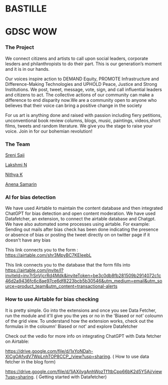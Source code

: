 # BASTILLE

# GDSC WOW

### The Project

We connect citizens and artists to call upon social leaders, corporate lesders and philanthropists to do their part.
This is our generation’s moment and it is in our hands.


Our voices inspire action to DEMAND Equity, PROMOTE Infrastructure and
Difference-Making Technologies and UPHOLD Peace, Justice and Strong Institutions.
We post, tweet, message, vote, sign, and call influential leaders and citizens to act. The
collective actions of our community can make a difference to end disparity now.We are a community open to anyone who believes 
that their voice can bring a positive change in the society


For us art is anything done and raised with passion including fiery petitions,
unconventional book review columns, blogs, music, paintings, videos,short films, tweets and
random literature. We give you the stage to raise your voice.
Join in for our bohemian revolution!


### The Team

[Sreni Saji](https://github.com/Sre-n)

[Lakshmi N](https://github.com/LakshmiNeithilath)

[Nithya K](https://github.com/NkNithya)

[Anena Samarin](https://github.com/sammyrin)


### AI for bias detection

We have used Airtable to maintain the content database and then integrated ChatGPT for bias detection and open content moderation.
We have used Datafetcher, an extension, to connect the airtable database and Chatgpt.
We have also automated some processes using airtable. 
For example: Sending out mails after bias check has been done indicating the presence or absence of bias
              or posting the tweet directly on on twitter page if it doesn't have any bias
              
 This link connects you to the form : https://airtable.com/shr3MpyBC7KEIeebL
 
 This link connects you to the database that the form fills into 
 https://airtable.com/invite/l?inviteId=inv7rSnVjcrRd4Mdk&inviteToken=be3c0db8fb281509b2914072c1c46d2a9436fc6c8ae97ce6df8223bcb5b30546&utm_medium=email&utm_source=product_team&utm_content=transactional-alerts
 
 
 
                    
### How to use Airtable for bias checking

  It is pretty simple. Go into the extensions and once you see Data Fetcher, run the module and it'll give you the yes or no in the 'Biased or not' coloumn of the grid view.
  To understand how the extension works, check out the formulas in the coloumn' Biased or not' and explore Datafetcher
  
  
  
  Check out the vedio for more info on integrating ChatGPT with Data fetcher on Airtable: 
  
  https://drive.google.com/file/d/1xYoNDah-XlCgOAfydV7WpLnhTOP8CCP_/view?usp=sharing. ( How to use data fetcher in the blog form)
  
  https://drive.google.com/file/d/1jAXilygAnhWozTf1tbCpp66bK2d5Y5Aj/view?usp=sharing. ( Getting started with Datafetcher)
  
  
